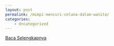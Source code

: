 ```yaml
---
layout: post
permalink: /mimpi-mencuri-celana-dalam-wanita/
categories:
    - Uncategorized
---
```


[Baca Selengkapnya](/03)